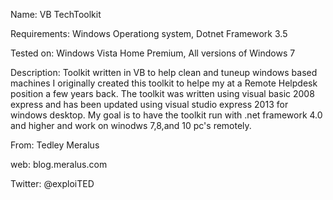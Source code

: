 Name: VB TechToolkit

Requirements: Windows Operationg system, Dotnet Framework 3.5

Tested on: Windows Vista Home Premium, All versions of Windows 7

Description:
 Toolkit written in VB to help clean and tuneup windows based machines
I originally created this toolkit to helpe my at a Remote Helpdesk position a few years back.
The toolkit was written using visual basic 2008 express and has been updated using visual studio express 2013 for windows desktop.
My goal is to have the toolkit run with .net framework 4.0 and higher and work on winodws 7,8,and 10 pc's remotely.


From: Tedley Meralus

web: blog.meralus.com

Twitter: @exploiTED
 
